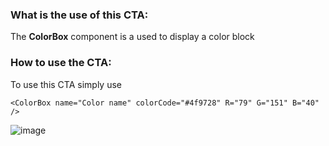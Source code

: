 ### What is the use of this CTA:
The **ColorBox** component is a used to display a color block

### How to use the CTA:
To use this CTA simply use
```
<ColorBox name="Color name" colorCode="#4f9728" R="79" G="151" B="40"  />
```

![image](https://github.com/meshery/meshery/assets/74408634/68156ca3-0c47-4d9a-bba9-943b090e3177)